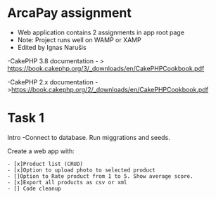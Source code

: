 # ArcaPay assignment


* Web application contains 2 assignments in app root page
* Note: Project runs well on WAMP or XAMP
* Edited by Ignas Narušis

-CakePHP 3.8 documentation - > https://book.cakephp.org/3/_downloads/en/CakePHPCookbook.pdf

-CakePHP 2.x documentation - >https://book.cakephp.org/2/_downloads/en/CakePHPCookbook.pdf

# Task 1
Intro
-Connect to database. Run miggrations and seeds.

Create a web app with:

    - [x]Product list (CRUD)
    - [x]Option to upload photo to selected product
    - []Option to Rate product from 1 to 5. Show average score.
    - [x]Export all products as csv or xml
    - [] Code cleanup
    

